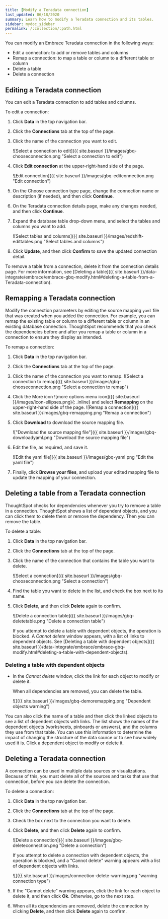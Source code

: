 ```yaml
---
title: [Modify a Teradata connection]
last_updated: 06/18/2020
summary: Learn how to modify a Teradata connection and its tables.
sidebar: mydoc_sidebar
permalink: /:collection/:path.html
---
```


You can modify an Embrace Teradata connection in the following ways:
- Edit a connection: to add or remove tables and columns
- Remap a connection: to map a table or column to a different table or column
- Delete a table
- Delete a connection

## Editing a Teradata connection

You can edit a Teradata connection to add tables and columns.

To edit a connection:

1. Click **Data** in the top navigation bar.

2. Click the **Connections** tab at the top of the page.

3. Click the name of the connection you want to edit.

   ![Select a connection to edit]({{ site.baseurl }}/images/gbq-chooseconnection.png "Select a connection to edit")

4. Click **Edit connection** at the upper-right-hand side of the page.

   ![Edit connection]({{ site.baseurl }}/images/gbq-editconnection.png "Edit connection")

5. On the Choose connection type page, change the connection name or description (if needed), and then click **Continue**.  

6. On the Teradata connection details page, make any changes needed, and then click **Continue**.

7. Expand the database table drop-down menu, and select the tables and columns you want to add.

   ![Select tables and columns]({{ site.baseurl }}/images/redshift-edittables.png "Select tables and columns")
   <!--![]({{ site.baseurl }}/images/connection-update.png "Edit connection dialog box") -->

8. Click **Update**, and then click **Confirm** to save the updated connection detail.

To remove a table from a connection, delete it from the connection details page. For more information, see [Deleting a table]({{ site.baseurl }}/data-integrate/embrace/embrace-gbq-modify.html#deleting-a-table-from-a-Teradata-connection).

## Remapping a Teradata connection

Modify the connection parameters by editing the source mapping <code>yaml</code> file that was created when you added the connection. For example, you can remap the existing table or column to a different table or column in an existing database connection. ThoughtSpot recommends that you check the dependencies before and after you remap a table or column in a connection to ensure they display as intended.

To remap a connection:

1. Click **Data** in the top navigation bar.

2. Click the **Connections** tab at the top of the page.

3. Click the name of the connection you want to remap.
    ![Select a connection to remap]({{ site.baseurl }}/images/gbq-chooseconnection.png "Select a connection to remap")

4. Click the More icon ![more options menu icon]({{ site.baseurl }}/images/icon-ellipses.png){: .inline} and select **Remapping** on the upper-right-hand side of the page.
   ![Remap a connection]({{ site.baseurl }}/images/gbq-remapping.png "Remap a connection")

5. Click **Download** to download the source mapping file.

   !["Download the source mapping file"]({{ site.baseurl }}/images/gbq-downloadyaml.png "Download the source mapping file")

6. Edit the file, as required, and save it.

   ![Edit the yaml file]({{ site.baseurl }}/images/gbq-yaml.png "Edit the yaml file")

7. Finally, click **Browse your files**, and upload your edited mapping file to update the mapping of your connection.

## Deleting a table from a Teradata connection
ThoughtSpot checks for dependencies whenever you try to remove a table in a connection. ThoughtSpot shows a list of dependent objects, and you can click them to delete them or remove the dependency. Then you can remove the table.

To delete a table:

1. Click **Data** in the top navigation bar.

2. Click the **Connections** tab at the top of the page.

3. Click the name of the connection that contains the table you want to delete.

   ![Select a connection]({{ site.baseurl }}/images/gbq-chooseconnection.png "Select a connection")

4. Find the table you want to delete in the list, and check the box next to its name.

5. Click **Delete**, and then click **Delete** again to confirm.

   ![Delete a connection table]({{ site.baseurl }}/images/gbq-deletetable.png "Delete a connection table")

   If you attempt to delete a table with dependent objects, the operation is blocked. A *Cannot delete* window appears, with a list of links to dependent objects. See [Deleting a table with dependent objects]({{ site.baseurl }}/data-integrate/embrace/embrace-gbq-modify.html#deleting-a-table-with-dependent-objects).

### Deleting a table with dependent objects

- In the *Cannot delete* window, click the link for each object to modify or delete it.

  When all dependencies are removed, you can delete the table.

  ![]({{ site.baseurl }}/images/gbq-demoremapping.png "Dependent objects warning")

You can also click the name of a table and then click the linked objects to see a list of dependent objects with links. The list shows the names of the dependent objects (worksheets, pinboards or answers), and the columns they use from that table. You can use this information to determine the impact of changing the structure of the data source or to see how widely used it is. Click a dependent object to modify or delete it.

## Deleting a Teradata connection
A connection can be used in multiple data sources or visualizations. Because of this, you must delete all of the sources and tasks that use that connection, before you can delete the connection.

To delete a connection:

1. Click **Data** in the top navigation bar.

2. Click the **Connections** tab at the top of the page.

3. Check the box next to the connection you want to delete.

4. Click **Delete**, and then click **Delete** again to confirm.

   ![Delete a connection]({{ site.baseurl }}/images/gbq-deleteconnection.png "Delete a connection")

   If you attempt to delete a connection with dependent objects, the operation is blocked, and a "Cannot delete" warning appears with a list of dependent objects with links.

   ![]({{ site.baseurl }}/images/connection-delete-warning.png "warning connection type")

5. If the "Cannot delete" warning appears, click the link for each object to delete it, and then click **Ok**. Otherwise, go to the next step.

6. When all its dependencies are removed, delete the connection by clicking **Delete**, and then click **Delete** again to confirm.
